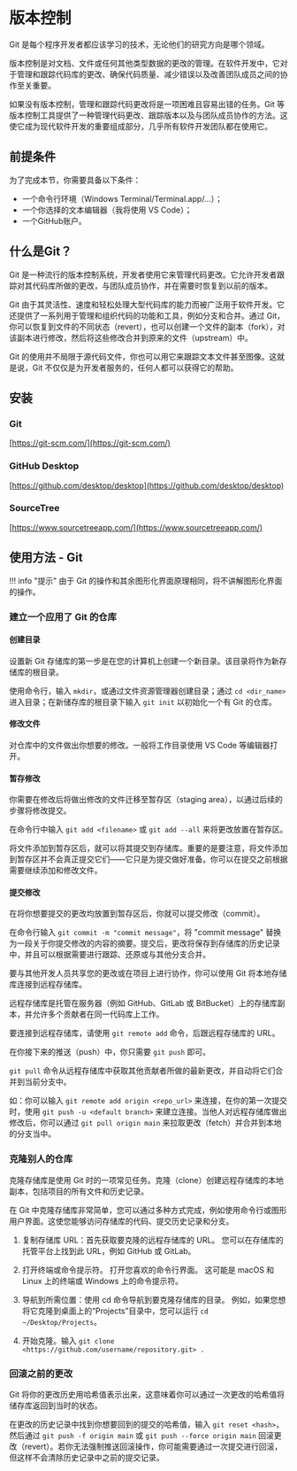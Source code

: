 # 版本控制

Git 是每个程序开发者都应该学习的技术，无论他们的研究方向是哪个领域。

版本控制是对文档、文件或任何其他类型数据的更改的管理。在软件开发中，它对于管理和跟踪代码库的更改、确保代码质量、减少错误以及改善团队成员之间的协作至关重要。

如果没有版本控制，管理和跟踪代码更改将是一项困难且容易出错的任务。Git 等版本控制工具提供了一种管理代码更改、跟踪版本以及与团队成员协作的方法。这使它成为现代软件开发的重要组成部分，几乎所有软件开发团队都在使用它。

## 前提条件

为了完成本节，你需要具备以下条件：

- 一个命令行环境（Windows Terminal/Terminal.app/...）；
- 一个你选择的文本编辑器（我将使用 VS Code）；
- 一个GitHub账户。

## 什么是Git？

Git 是一种流行的版本控制系统，开发者使用它来管理代码更改。它允许开发者跟踪对其代码库所做的更改，与团队成员协作，并在需要时恢复到以前的版本。

Git 由于其灵活性、速度和轻松处理大型代码库的能力而被广泛用于软件开发。它还提供了一系列用于管理和组织代码的功能和工具，例如分支和合并。通过 Git，你可以恢复到文件的不同状态（revert），也可以创建一个文件的副本（fork），对该副本进行修改，然后将这些修改合并到原来的文件（upstream）中。

Git 的使用并不局限于源代码文件，你也可以用它来跟踪文本文件甚至图像。这就是说，Git 不仅仅是为开发者服务的，任何人都可以获得它的帮助。

## 安装

### Git

[https://git-scm.com/](https://git-scm.com/)

### GitHub Desktop

[https://github.com/desktop/desktop](https://github.com/desktop/desktop)

### SourceTree

[https://www.sourcetreeapp.com/](https://www.sourcetreeapp.com/)

## 使用方法 - Git

!!! info "提示"
    由于 Git 的操作和其余图形化界面原理相同，将不讲解图形化界面的操作。

### 建立一个应用了 Git 的仓库

#### 创建目录

设置新 Git 存储库的第一步是在您的计算机上创建一个新目录。该目录将作为新存储库的根目录。

使用命令行，输入 `mkdir`，或通过文件资源管理器创建目录；通过 `cd <dir_name>` 进入目录；在新储存库的根目录下输入 `git init` 以初始化一个有 Git 的仓库。

#### 修改文件

对仓库中的文件做出你想要的修改。一般将工作目录使用 VS Code 等编辑器打开。

#### 暂存修改

你需要在修改后将做出修改的文件迁移至暂存区（staging area），以通过后续的步骤将修改提交。

在命令行中输入 `git add <filename>` 或 `git add --all` 来将更改放置在暂存区。

将文件添加到暂存区后，就可以将其提交到存储库。重要的是要注意，将文件添加到暂存区并不会真正提交它们——它只是为提交做好准备。你可以在提交之前根据需要继续添加和修改文件。

#### 提交修改

在将你想要提交的更改均放置到暂存区后，你就可以提交修改（commit）。

在命令行输入 `git commit -m "commit message"`，将 "commit message" 替换为一段关于你提交修改的内容的摘要。提交后，更改将保存到存储库的历史记录中，并且可以根据需要进行跟踪、还原或与其他分支合并。

要与其他开发人员共享您的更改或在项目上进行协作，你可以使用 Git 将本地存储库连接到远程存储库。

远程存储库是托管在服务器（例如 GitHub、GitLab 或 BitBucket）上的存储库副本，并允许多个贡献者在同一代码库上工作。

要连接到远程存储库，请使用 `git remote add` 命令，后跟远程存储库的 URL。

在你接下来的推送（push）中，你只需要 `git push` 即可。

`git pull` 命令从远程存储库中获取其他贡献者所做的最新更改，并自动将它们合并到当前分支中。

如：你可以输入 `git remote add origin <repo_url>` 来连接，在你的第一次提交时，使用 `git push -u <default branch>` 来建立连接。当他人对远程存储库做出修改后，你可以通过 `git pull origin main` 来拉取更改（fetch）并合并到本地的分支当中。

### 克隆别人的仓库

克隆存储库是使用 Git 时的一项常见任务。克隆（clone）创建远程存储库的本地副本，包括项目的所有文件和历史记录。

在 Git 中克隆存储库非常简单，您可以通过多种方式完成，例如使用命令行或图形用户界面。这使您能够访问存储库的代码、提交历史记录和分支。

1. 复制存储库 URL：首先获取要克隆的远程存储库的 URL。 您可以在存储库的托管平台上找到此 URL，例如 GitHub 或 GitLab。

2. 打开终端或命令提示符。 打开您喜欢的命令行界面。 这可能是 macOS 和 Linux 上的终端或 Windows 上的命令提示符。

3. 导航到所需位置：使用 cd 命令导航到要克隆存储库的目录。 例如，如果您想将它克隆到桌面上的“Projects”目录中，您可以运行 `cd ~/Desktop/Projects`。

4. 开始克隆。输入 `git clone <https://github.com/username/repository.git> .`

### 回滚之前的更改

Git 将你的更改历史用哈希值表示出来，这意味着你可以通过一次更改的哈希值将储存库返回到当时的状态。

在更改的历史记录中找到你想要回到的提交的哈希值，输入 `git reset <hash>`，然后通过 `git push -f origin main` 或 `git push --force origin main` 回滚更改（revert）。若你无法强制推送回滚操作，你可能需要通过一次提交进行回滚，但这样不会清除历史记录中之前的提交记录。